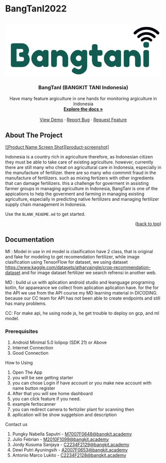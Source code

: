 # BangTanI2022

<!-- PROJECT LOGO -->
<br />
<div align="center">
  <a href="https://github.com/C22PS131/BangTanI2022">
    <img src="assets/logo-apk.png" alt="Logo" >
  </a>

 <h3 align="center">BangTanI (BANGKIT TANI Indonesia)  </h3>

  <p align="center">
    Have many feature argiculture in one hands for monitoring argiculture in Indonesia
    <br />
    <a href=""><strong>Explore the docs »</strong></a>
    <br />
    <br />
    <a href="">View Demo</a>
    ·
    <a href="">Report Bug</a>
    ·
    <a href="">Request Feature</a>
  </p>
</div>

## About The Project

[![Product Name Screen Shot][product-screenshot]](#)

Indonesia is a country rich in agriculture therefore, as Indonesian citizen they must be able to take care of existing agriculture. however, currently there are still many who cheat on agricultural care in Indonesia, especially in the manufacture of fertilizer. there are so many who commmit fraud in the manufacture of fertilizers. such as mixing fertizers with other ingredients that can damage fertilizers. this a challenge for goverment in assisting farmer groups in managing agriculture in Indonesia, BangTani is one of the appications to help the goverment and farming in managing existing agriculture, especially in predicting native fertilizers and managing fertilizer supply chain management in Indonesia. 

Use the `BLANK_README.md` to get started.

<p align="right">(<a href="#top">back to top</a>)</p>


<!-- GETTING STARTED -->
## Documentation
Ml  : Model in use in ml model is clasification have 2 class, that is original and fake for modeling to get recomendation fertilizer, while image clasification using TensorFlow for dataset, we using dataset  https://www.kaggle.com/datasets/atharvaingle/crop-recommendation-dataset and for image dataset fertilizer we search refrensi in another web. 

MD : build ui ux with aplication android studio and leanguage programing kotlin, for appareance we collect from aplication aplication have. for the for the API we use from the API course my MD learning material in DICODING. because our CC team for API has not been able to create endpoints and still has many problems.

CC: For make api, he using node js, he get trouble to deploy on gcp, and ml model. 


### Prerequisites
1. Android Minimal 5.0 lolipop (SDK 21) or Above
2. Internet Connection
3. Good Connection

How to Using
1. Open The App 
2. you will be see getting starter
3. you can chose Login if have account or you make new account with name button register
4. After that you will see home dashboard
5. you can click feature if you need. 
6. example fertiscanner 
7. you can redirect camera to fertiziler plant for scanning then
8. apllication will be show suggetsion and description 


Contact us
1. Pungky Nabella Saputri - M7007F0648@bangkit.academy
2. Julio Febrian - M2010F1099@bangkit.academy
3. Jordy Kusuma Sanjaya - C2234F2129@bangkit.academy
4. Dewi Putri Ayuningsih - A2007F0653@bangkit.academy
5. Antonio Marco Lukito - C2234F2128@bangkit.academy


